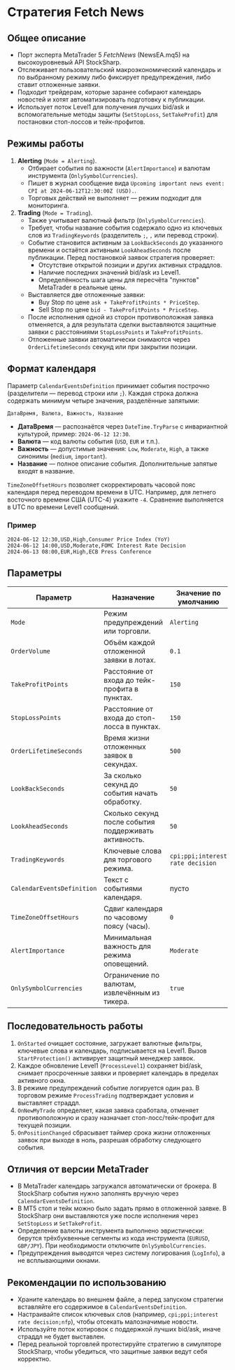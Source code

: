 # Стратегия Fetch News

## Общее описание
- Порт эксперта MetaTrader 5 *FetchNews* (NewsEA.mq5) на высокоуровневый API StockSharp.
- Отслеживает пользовательский макроэкономический календарь и по выбранному режиму либо фиксирует предупреждения, либо ставит отложенные заявки.
- Подходит трейдерам, которые заранее собирают календарь новостей и хотят автоматизировать подготовку к публикации.
- Использует поток Level1 для получения лучших bid/ask и вспомогательные методы защиты (`SetStopLoss`, `SetTakeProfit`) для постановки стоп-лоссов и тейк-профитов.

## Режимы работы
1. **Alerting** (`Mode = Alerting`).
   - Отбирает события по важности (`AlertImportance`) и валютам инструмента (`OnlySymbolCurrencies`).
   - Пишет в журнал сообщение вида `Upcoming important news event: CPI at 2024-06-12T12:30:00Z (USD).`.
   - Торговых действий не выполняет — режим подходит для мониторинга.
2. **Trading** (`Mode = Trading`).
   - Также учитывает валютный фильтр (`OnlySymbolCurrencies`).
   - Требует, чтобы название события содержало одно из ключевых слов из `TradingKeywords` (разделитель `;`, `,` или перевод строки).
   - Событие становится активным за `LookBackSeconds` до указанного времени и остаётся активным `LookAheadSeconds` после публикации. Перед постановкой заявок стратегия проверяет:
     - Отсутствие открытой позиции и других активных страддлов.
     - Наличие последних значений bid/ask из Level1.
     - Определённость шага цены для пересчёта "пунктов" MetaTrader в реальные цены.
   - Выставляется две отложенные заявки:
     - Buy Stop по цене `ask + TakeProfitPoints * PriceStep`.
     - Sell Stop по цене `bid - TakeProfitPoints * PriceStep`.
   - После исполнения одной из сторон противоположная заявка отменяется, а для результата сделки выставляются защитные заявки с расстояниями `StopLossPoints` и `TakeProfitPoints`.
   - Отложенные заявки автоматически снимаются через `OrderLifetimeSeconds` секунд или при закрытии позиции.

## Формат календаря
Параметр `CalendarEventsDefinition` принимает события построчно (разделители — перевод строки или `;`). Каждая строка должна содержать минимум четыре значения, разделённые запятыми:

```
ДатаВремя, Валюта, Важность, Название
```

- **ДатаВремя** — распознаётся через `DateTime.TryParse` с инвариантной культурой, пример: `2024-06-12 12:30`.
- **Валюта** — код валюты события (`USD`, `EUR` и т.п.).
- **Важность** — допустимые значения: `Low`, `Moderate`, `High`, а также синонимы (`medium`, `important`).
- **Название** — полное описание события. Дополнительные запятые входят в название.

`TimeZoneOffsetHours` позволяет скорректировать часовой пояс календаря перед переводом времени в UTC. Например, для летнего восточного времени США (UTC-4) укажите `-4`. Сравнение выполняется в UTC по времени Level1 сообщений.

### Пример
```
2024-06-12 12:30,USD,High,Consumer Price Index (YoY)
2024-06-12 14:00,USD,Moderate,FOMC Interest Rate Decision
2024-06-13 08:00,EUR,High,ECB Press Conference
```

## Параметры
| Параметр | Назначение | Значение по умолчанию |
| --- | --- | --- |
| `Mode` | Режим предупреждений или торговли. | `Alerting` |
| `OrderVolume` | Объём каждой отложенной заявки в лотах. | `0.1` |
| `TakeProfitPoints` | Расстояние от входа до тейк-профита в пунктах. | `150` |
| `StopLossPoints` | Расстояние от входа до стоп-лосса в пунктах. | `150` |
| `OrderLifetimeSeconds` | Время жизни отложенных заявок в секундах. | `500` |
| `LookBackSeconds` | За сколько секунд до события начать обработку. | `50` |
| `LookAheadSeconds` | Сколько секунд после события поддерживать активность. | `50` |
| `TradingKeywords` | Ключевые слова для торгового режима. | `cpi;ppi;interest rate decision` |
| `CalendarEventsDefinition` | Текст с событиями календаря. | пусто |
| `TimeZoneOffsetHours` | Сдвиг календаря по часовому поясу (часы). | `0` |
| `AlertImportance` | Минимальная важность для режима оповещений. | `Moderate` |
| `OnlySymbolCurrencies` | Ограничение по валютам, извлечённым из тикера. | `true` |

## Последовательность работы
1. `OnStarted` очищает состояние, загружает валютные фильтры, ключевые слова и календарь, подписывается на Level1. Вызов `StartProtection()` активирует защитный менеджер заявок.
2. Каждое обновление Level1 (`ProcessLevel1`) сохраняет bid/ask, снимает просроченные заявки и проверяет календарь в пределах активного окна.
3. В режиме предупреждений событие логируется один раз. В торговом режиме `ProcessTrading` подтверждает условия и выставляет страддл.
4. `OnNewMyTrade` определяет, какая заявка сработала, отменяет противоположную и сразу назначает стоп-лосс/тейк-профит для текущей позиции.
5. `OnPositionChanged` сбрасывает таймер срока жизни отложенных заявок при выходе в ноль, разрешая обработку следующего события.

## Отличия от версии MetaTrader
- В MetaTrader календарь загружался автоматически от брокера. В StockSharp события нужно заполнять вручную через `CalendarEventsDefinition`.
- В MT5 стоп и тейк можно было задать прямо в отложенной заявке. В StockSharp они выставляются уже после исполнения через `SetStopLoss` и `SetTakeProfit`.
- Определение валюты инструмента выполнено эвристически: берутся трёхбуквенные сегменты из кода инструмента (`EURUSD`, `GBP/JPY`). При необходимости отключите `OnlySymbolCurrencies`.
- Предупреждения выводятся через систему логирования (`LogInfo`), а не всплывающими окнами.

## Рекомендации по использованию
- Храните календарь во внешнем файле, а перед запуском стратегии вставляйте его содержимое в `CalendarEventsDefinition`.
- Настраивайте список ключевых слов (например, `cpi;ppi;interest rate decision;nfp`), чтобы отсекать малозначимые новости.
- Используйте поток котировок с поддержкой лучших bid/ask, иначе страддл не будет выставлен.
- Перед реальной торговлей протестируйте стратегию в симуляторе StockSharp, чтобы убедиться, что защитные заявки ведут себя корректно.
